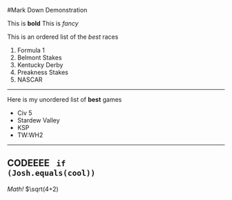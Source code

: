 #Mark Down Demonstration

This is **bold**
This is *fancy*

This is an ordered list of the *best* races
1. Formula 1
2. Belmont Stakes
3. Kentucky Derby
4. Preakness Stakes
5. NASCAR
---
Here is my unordered list of **best** games
- Civ 5
- Stardew Valley
- KSP
- TW:WH2
---
CODEEEE
<code> if (Josh.equals(cool)) </code>
---
*Math!*
$\sqrt(4+2)